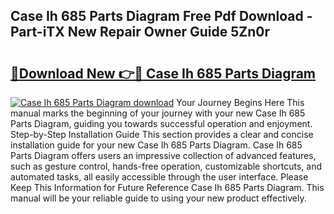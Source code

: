 ## Case Ih 685 Parts Diagram Free Pdf Download - Part-iTX New Repair Owner Guide 5Zn0r

# <h2><a href="http://dfrhis6.blite.top/?on=Case+Ih+685+Parts+Diagram">🔗Download New 👉🔴 Case Ih 685 Parts Diagram</a></h2>

[![Case Ih 685 Parts Diagram download](https://i.imgur.com/lujVjoI.png)](http://dfrhis6.blite.top/?on=Case+Ih+685+Parts+Diagram)
Your Journey Begins Here This manual marks the beginning of your journey with your new Case Ih 685 Parts Diagram, guiding you towards successful operation and enjoyment. Step-by-Step Installation Guide This section provides a clear and concise installation guide for your new Case Ih 685 Parts Diagram. Case Ih 685 Parts Diagram offers users an impressive collection of advanced features, such as gesture control, hands-free operation, customizable shortcuts, and automated tasks, all easily accessible through the user interface. Please Keep This Information for Future Reference Case Ih 685 Parts Diagram. This manual will be your reliable guide to using your new product effectively.
